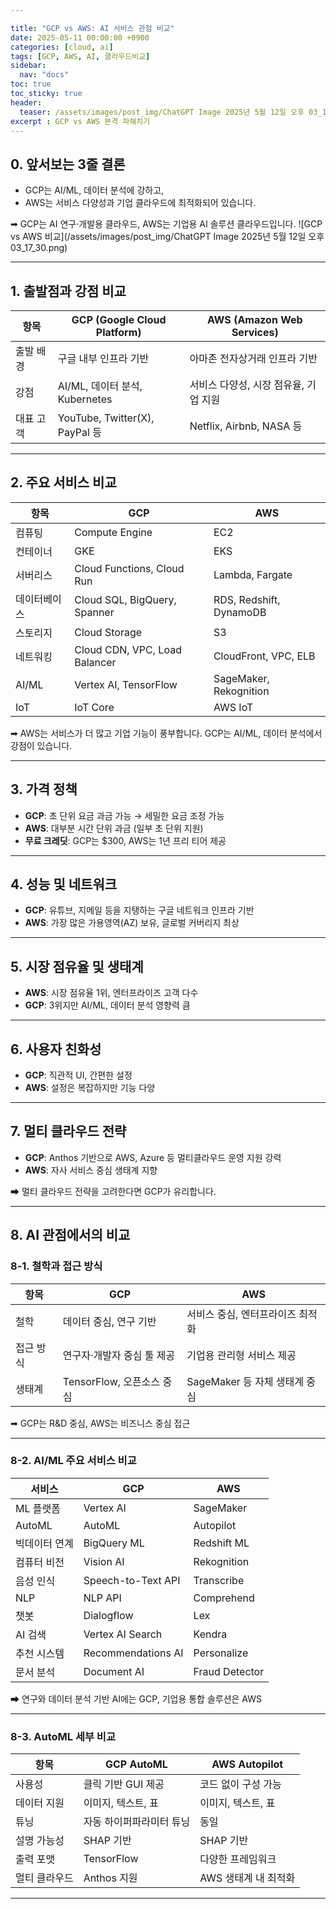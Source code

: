 ```yaml
---

title: "GCP vs AWS: AI 서비스 관점 비교"
date: 2025-05-11 00:00:00 +0900
categories: [cloud, ai]
tags: [GCP, AWS, AI, 클라우드비교]
sidebar:
  nav: "docs"
toc: true
toc_sticky: true
header:
  teaser: /assets/images/post_img/ChatGPT Image 2025년 5월 12일 오후 03_17_30.png
excerpt : GCP vs AWS 본격 파해치기
---
```


## 0. 앞서보는 3줄 결론 

- GCP는 AI/ML, 데이터 분석에 강하고,
- AWS는 서비스 다양성과 기업 클라우드에 최적화되어 있습니다.


➡ GCP는 AI 연구·개발용 클라우드, AWS는 기업용 AI 솔루션 클라우드입니다.
![GCP vs AWS 비교](/assets/images/post_img/ChatGPT Image 2025년 5월 12일 오후 03_17_30.png)

---

## 1. 출발점과 강점 비교

| 항목    | GCP (Google Cloud Platform)   | AWS (Amazon Web Services) |
| ----- | ----------------------------- | ------------------------- |
| 출발 배경 | 구글 내부 인프라 기반                  | 아마존 전자상거래 인프라 기반          |
| 강점    | AI/ML, 데이터 분석, Kubernetes     | 서비스 다양성, 시장 점유율, 기업 지원    |
| 대표 고객 | YouTube, Twitter(X), PayPal 등 | Netflix, Airbnb, NASA 등   |

---

## 2. 주요 서비스 비교

| 항목     | GCP                           | AWS                     |
| ------ | ----------------------------- | ----------------------- |
| 컴퓨팅    | Compute Engine                | EC2                     |
| 컨테이너   | GKE                           | EKS                     |
| 서버리스   | Cloud Functions, Cloud Run    | Lambda, Fargate         |
| 데이터베이스 | Cloud SQL, BigQuery, Spanner  | RDS, Redshift, DynamoDB |
| 스토리지   | Cloud Storage                 | S3                      |
| 네트워킹   | Cloud CDN, VPC, Load Balancer | CloudFront, VPC, ELB    |
| AI/ML  | Vertex AI, TensorFlow         | SageMaker, Rekognition  |
| IoT    | IoT Core                      | AWS IoT                 |

➡ AWS는 서비스가 더 많고 기업 기능이 풍부합니다. GCP는 AI/ML, 데이터 분석에서 강점이 있습니다.

---

## 3. 가격 정책

* **GCP**: 초 단위 요금 과금 가능 → 세밀한 요금 조정 가능
* **AWS**: 대부분 시간 단위 과금 (일부 초 단위 지원)
* **무료 크레딧**: GCP는 \$300, AWS는 1년 프리 티어 제공

---

## 4. 성능 및 네트워크

* **GCP**: 유튜브, 지메일 등을 지탱하는 구글 네트워크 인프라 기반
* **AWS**: 가장 많은 가용영역(AZ) 보유, 글로벌 커버리지 최상

---

## 5. 시장 점유율 및 생태계

* **AWS**: 시장 점유율 1위, 엔터프라이즈 고객 다수
* **GCP**: 3위지만 AI/ML, 데이터 분석 영향력 큼

---

## 6. 사용자 친화성

* **GCP**: 직관적 UI, 간편한 설정
* **AWS**: 설정은 복잡하지만 기능 다양

---

## 7. 멀티 클라우드 전략

* **GCP**: Anthos 기반으로 AWS, Azure 등 멀티클라우드 운영 지원 강력
* **AWS**: 자사 서비스 중심 생태계 지향

➡ 멀티 클라우드 전략을 고려한다면 GCP가 유리합니다.

---

## 8. AI 관점에서의 비교

### 8-1. 철학과 접근 방식

| 항목    | GCP                 | AWS                   |
| ----- | ------------------- | --------------------- |
| 철학    | 데이터 중심, 연구 기반       | 서비스 중심, 엔터프라이즈 최적화    |
| 접근 방식 | 연구자·개발자 중심 툴 제공     | 기업용 관리형 서비스 제공        |
| 생태계   | TensorFlow, 오픈소스 중심 | SageMaker 등 자체 생태계 중심 |

➡ GCP는 R\&D 중심, AWS는 비즈니스 중심 접근

---

### 8-2. AI/ML 주요 서비스 비교

| 서비스     | GCP                | AWS            |
| ------- | ------------------ | -------------- |
| ML 플랫폼  | Vertex AI          | SageMaker      |
| AutoML  | AutoML             | Autopilot      |
| 빅데이터 연계 | BigQuery ML        | Redshift ML    |
| 컴퓨터 비전  | Vision AI          | Rekognition    |
| 음성 인식   | Speech-to-Text API | Transcribe     |
| NLP     | NLP API            | Comprehend     |
| 챗봇      | Dialogflow         | Lex            |
| AI 검색   | Vertex AI Search   | Kendra         |
| 추천 시스템  | Recommendations AI | Personalize    |
| 문서 분석   | Document AI        | Fraud Detector |

➡ 연구와 데이터 분석 기반 AI에는 GCP, 기업용 통합 솔루션은 AWS

---

### 8-3. AutoML 세부 비교

| 항목      | GCP AutoML    | AWS Autopilot |
| ------- | ------------- | ------------- |
| 사용성     | 클릭 기반 GUI 제공  | 코드 없이 구성 가능   |
| 데이터 지원  | 이미지, 텍스트, 표   | 이미지, 텍스트, 표   |
| 튜닝      | 자동 하이퍼파라미터 튜닝 | 동일            |
| 설명 가능성  | SHAP 기반       | SHAP 기반       |
| 출력 포맷   | TensorFlow    | 다양한 프레임워크     |
| 멀티 클라우드 | Anthos 지원     | AWS 생태계 내 최적화 |

---

###
